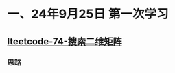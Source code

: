 # 一、24年9月25日 第一次学习
## [lteetcode-74-搜索二维矩阵](https://leetcode.cn/problems/search-a-2d-matrix/description/)

### 思路
